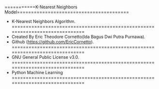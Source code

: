 ===========K-Nearest Neighbors Model========================================
  *   K-Nearest Neighbors Algorithm.
=============================================================================
  *   Created By Eric Theodore Cornetto(Ida Bagus Dwi Putra Purnawa).
  *   Github (https://github.com/EricCornetto).
=============================================================================
  *   GNU General Public License v3.0.
=============================================================================
  *   Python Machine Learning
=============================================================================
